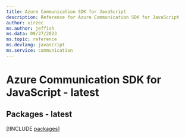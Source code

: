 ```yaml
---
title: Azure Communication SDK for JavaScript
description: Reference for Azure Communication SDK for JavaScript
author: xirzec
ms.author: jeffish
ms.data: 09/27/2023
ms.topic: reference
ms.devlang: javascript
ms.service: communication
---
```

# Azure Communication SDK for JavaScript - latest
## Packages - latest
[!INCLUDE [packages](communication-index.md)]